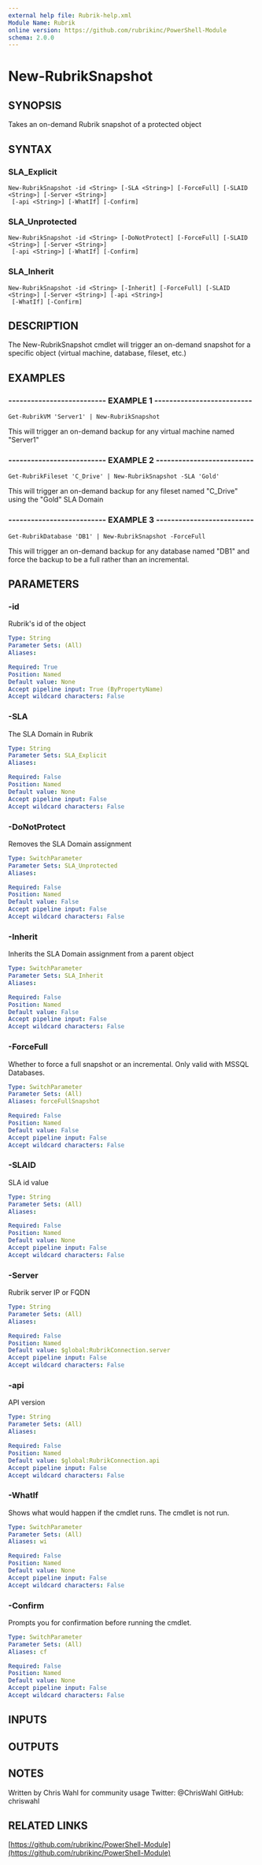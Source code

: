 ```yaml
---
external help file: Rubrik-help.xml
Module Name: Rubrik
online version: https://github.com/rubrikinc/PowerShell-Module
schema: 2.0.0
---
```


# New-RubrikSnapshot

## SYNOPSIS
Takes an on-demand Rubrik snapshot of a protected object

## SYNTAX

### SLA_Explicit
```
New-RubrikSnapshot -id <String> [-SLA <String>] [-ForceFull] [-SLAID <String>] [-Server <String>]
 [-api <String>] [-WhatIf] [-Confirm]
```

### SLA_Unprotected
```
New-RubrikSnapshot -id <String> [-DoNotProtect] [-ForceFull] [-SLAID <String>] [-Server <String>]
 [-api <String>] [-WhatIf] [-Confirm]
```

### SLA_Inherit
```
New-RubrikSnapshot -id <String> [-Inherit] [-ForceFull] [-SLAID <String>] [-Server <String>] [-api <String>]
 [-WhatIf] [-Confirm]
```

## DESCRIPTION
The New-RubrikSnapshot cmdlet will trigger an on-demand snapshot for a specific object (virtual machine, database, fileset, etc.)

## EXAMPLES

### -------------------------- EXAMPLE 1 --------------------------
```
Get-RubrikVM 'Server1' | New-RubrikSnapshot
```

This will trigger an on-demand backup for any virtual machine named "Server1"

### -------------------------- EXAMPLE 2 --------------------------
```
Get-RubrikFileset 'C_Drive' | New-RubrikSnapshot -SLA 'Gold'
```

This will trigger an on-demand backup for any fileset named "C_Drive" using the "Gold" SLA Domain

### -------------------------- EXAMPLE 3 --------------------------
```
Get-RubrikDatabase 'DB1' | New-RubrikSnapshot -ForceFull
```

This will trigger an on-demand backup for any database named "DB1" and force the backup to be a full rather than an incremental.

## PARAMETERS

### -id
Rubrik's id of the object

```yaml
Type: String
Parameter Sets: (All)
Aliases: 

Required: True
Position: Named
Default value: None
Accept pipeline input: True (ByPropertyName)
Accept wildcard characters: False
```

### -SLA
The SLA Domain in Rubrik

```yaml
Type: String
Parameter Sets: SLA_Explicit
Aliases: 

Required: False
Position: Named
Default value: None
Accept pipeline input: False
Accept wildcard characters: False
```

### -DoNotProtect
Removes the SLA Domain assignment

```yaml
Type: SwitchParameter
Parameter Sets: SLA_Unprotected
Aliases: 

Required: False
Position: Named
Default value: False
Accept pipeline input: False
Accept wildcard characters: False
```

### -Inherit
Inherits the SLA Domain assignment from a parent object

```yaml
Type: SwitchParameter
Parameter Sets: SLA_Inherit
Aliases: 

Required: False
Position: Named
Default value: False
Accept pipeline input: False
Accept wildcard characters: False
```

### -ForceFull
Whether to force a full snapshot or an incremental.
Only valid with MSSQL Databases.

```yaml
Type: SwitchParameter
Parameter Sets: (All)
Aliases: forceFullSnapshot

Required: False
Position: Named
Default value: False
Accept pipeline input: False
Accept wildcard characters: False
```

### -SLAID
SLA id value

```yaml
Type: String
Parameter Sets: (All)
Aliases: 

Required: False
Position: Named
Default value: None
Accept pipeline input: False
Accept wildcard characters: False
```

### -Server
Rubrik server IP or FQDN

```yaml
Type: String
Parameter Sets: (All)
Aliases: 

Required: False
Position: Named
Default value: $global:RubrikConnection.server
Accept pipeline input: False
Accept wildcard characters: False
```

### -api
API version

```yaml
Type: String
Parameter Sets: (All)
Aliases: 

Required: False
Position: Named
Default value: $global:RubrikConnection.api
Accept pipeline input: False
Accept wildcard characters: False
```

### -WhatIf
Shows what would happen if the cmdlet runs.
The cmdlet is not run.

```yaml
Type: SwitchParameter
Parameter Sets: (All)
Aliases: wi

Required: False
Position: Named
Default value: None
Accept pipeline input: False
Accept wildcard characters: False
```

### -Confirm
Prompts you for confirmation before running the cmdlet.

```yaml
Type: SwitchParameter
Parameter Sets: (All)
Aliases: cf

Required: False
Position: Named
Default value: None
Accept pipeline input: False
Accept wildcard characters: False
```

## INPUTS

## OUTPUTS

## NOTES
Written by Chris Wahl for community usage
Twitter: @ChrisWahl
GitHub: chriswahl

## RELATED LINKS

[https://github.com/rubrikinc/PowerShell-Module](https://github.com/rubrikinc/PowerShell-Module)


